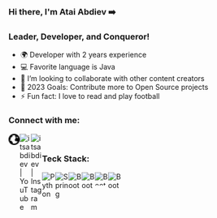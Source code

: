 ### Hi there, I'm Atai Abdiev  ➡️



### Leader, Developer, and Conqueror!

- 🌍 Developer with 2 years experience
- 💻 Favorite language is Java
- 👯 I’m looking to collaborate with other content creators
- 🥅 2023 Goals: Contribute more to Open Source projects
- ⚡ Fun fact: I love to read and play football



### Connect with me:

[<img align="left" alt="itsabdiev's website" width="22px" src="https://raw.githubusercontent.com/iconic/open-iconic/master/svg/globe.svg" />][website]
[<img align="left" alt="itsabdiev | YouTube"   width="22px" src="https://cdn.jsdelivr.net/npm/simple-icons@v3/icons/youtube.svg" />][youtube]

[<img align="left" alt="itsabdiev | Instagram" width="22px" src="https://cdn.jsdelivr.net/npm/simple-icons@v3/icons/instagram.svg" />][instagram]

<br />




### Teck Stack:

<img align="left" alt="Python" width="26px" src="https://cdn0.iconfinder.com/data/icons/flat-round-system/512/java-512.png" style="vertical-align:middle" />
<img align="left" alt="Spring" width="26px" src="https://spring.io/img/spring.svg" style="vertical-align:middle" />
<img align="left" alt="Boot" width="26px" src="https://upload.wikimedia.org/wikipedia/commons/thumb/2/29/Postgresql_elephant.svg/1200px-Postgresql_elephant.svg.png" style="vertical-align:middle" />
<img align="left" alt="Boot" width="26px" src="https://img.uxwing.com/wp-content/themes/uxwing/download/brands-social-media/postman-icon.png" style="vertical-align:middle" />
<img align="left" alt="Boot" width="26px" height = "26px" src="https://uploads-ssl.webflow.com/62038ffc9cd2db4558e3c7b7/623b44a1913c46041e39c836_kafka.svg" style="vertical-align:middle" />
<img align="left" alt="Boot" width="26px" src="https://junit.org/junit5/assets/img/junit5-logo.png" style="vertical-align:middle" />

<br />
<br />










[website]: https://itsabdiev.github.io/Everest/


[youtube]: https://www.youtube.com/channel/UCEuLEEzKAAwwezAIFld1HOw
[instagram]: https://www.instagram.com/itsabdiev/

